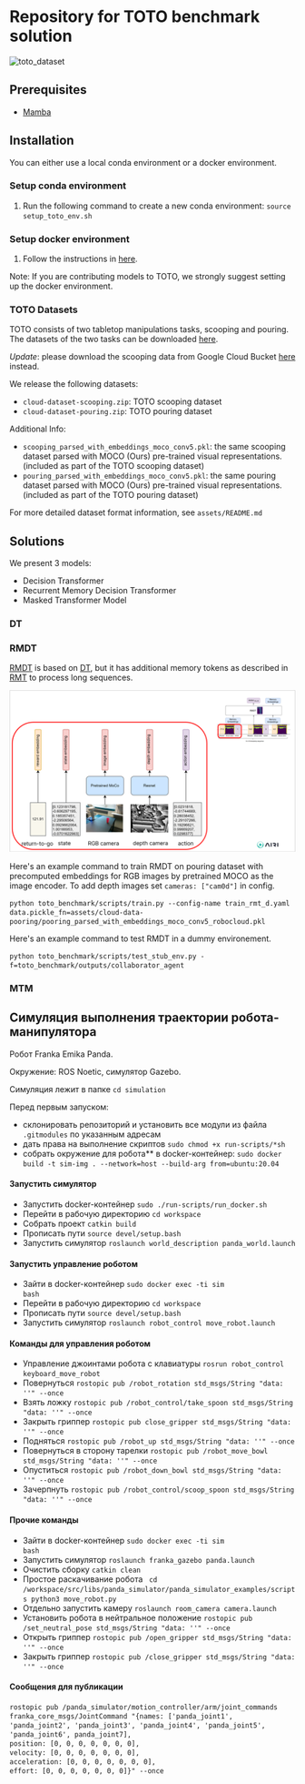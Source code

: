 # Repository for TOTO benchmark solution
<!-- TODO: add teaser figures, some setup/task images, etc  -->
![toto_dataset](docs/images/toto_dataset.gif)

## Prerequisites
- [Mamba](https://mamba.readthedocs.io/en/latest/installation.html)

## Installation
You can either use a local conda environment or a docker environment.

### Setup conda environment
1. Run the following command to create a new conda environment: ```source setup_toto_env.sh```

### Setup docker environment
1. Follow the instructions in [here](https://github.com/AGI-Labs/toto_benchmark/blob/main/docker/README.md).

Note: If you are contributing models to TOTO, we strongly suggest setting up the docker environment.

### TOTO Datasets
<!-- TODO: need to update the dataset link after google drive clean up -->
TOTO consists of two tabletop manipulations tasks, scooping and pouring. The datasets of the two tasks can be downloaded [here](https://drive.google.com/drive/folders/1JGPGjCqUP4nUOAxY3Fpx3PjUQ_loo7fc?usp=share_link).

*Update*: please download the scooping data from Google Cloud Bucket [here](https://console.cloud.google.com/storage/browser/toto-dataset) instead.

<!-- TODO: update link to dataset README.md file. May consider create a dataset/ folder and add the readme into the repo -->
We release the following datasets: 
- `cloud-dataset-scooping.zip`: TOTO scooping dataset
- `cloud-dataset-pouring.zip`: TOTO pouring dataset

Additional Info:
- `scooping_parsed_with_embeddings_moco_conv5.pkl`: the same scooping dataset parsed with MOCO (Ours) pre-trained visual representations. (included as part of the TOTO scooping dataset) 
- `pouring_parsed_with_embeddings_moco_conv5.pkl`: the same pouring dataset parsed with MOCO (Ours) pre-trained visual representations. 
(included as part of the TOTO pouring dataset)

For more detailed dataset format information, see `assets/README.md`

## Solutions

We present 3 models:
- Decision Transformer
- Recurrent Memory Decision Transformer
- Masked Transformer Model

### DT

### RMDT

[RMDT](https://arxiv.org/pdf/2306.09459.pdf) is based on [DT](https://arxiv.org/pdf/2106.01345.pdf), but it has additional memory tokens as described in [RMT](https://arxiv.org/pdf/2207.06881.pdf) to process long sequences.

![model-architecture](docs/images/model.PNG)

Here's an example command to train RMDT on pouring dataset with precomputed embeddings for RGB images by pretrained MOCO as the image encoder. To add depth images set `cameras: ["cam0d"]` in config.

```
python toto_benchmark/scripts/train.py --config-name train_rmt_d.yaml data.pickle_fn=assets/cloud-data-pooring/pooring_parsed_with_embeddings_moco_conv5_robocloud.pkl
```

Here's an example command to test RMDT in a dummy environement.

```
python toto_benchmark/scripts/test_stub_env.py -f=toto_benchmark/outputs/collaborator_agent
```

### MTM

## Симуляция выполнения траектории робота-манипулятора

Робот Franka Emika Panda.

Окружение: ROS Noetic, симулятор Gazebo.

Симуляция лежит в папке ```cd simulation```

Перед первым запуском:

- склонировать репозиторий и установить все модули из файла  ```.gitmodules``` по указанным адресам
- дать права на выполнение скриптов ```sudo chmod +x run-scripts/*sh```
- собрать окружение для робота** в docker-контейнер: ```sudo docker build -t sim-img . --network=host --build-arg from=ubuntu:20.04```


#### Запустить симулятор

- Запустить docker-контейнер ```sudo ./run-scripts/run_docker.sh```
- Перейти в рабочую директорию ```cd workspace```
- Собрать проект ```catkin build```
- Прописать пути ```source devel/setup.bash```
- Запустить симулятор ```roslaunch world_description panda_world.launch```


#### Запустить управление роботом

- Зайти в docker-контейнер <code>sudo docker exec -ti sim bash</code>
- Перейти в рабочую директорию ```cd workspace```
- Прописать пути ```source devel/setup.bash```
- Запустить симулятор ```roslaunch robot_control move_robot.launch```


#### Команды для управления роботом

- Управление джоинтами робота с клавиатуры ```rosrun robot_control keyboard_move_robot```
- Повернуться  ```rostopic pub /robot_rotation std_msgs/String "data: ''" --once```
- Взять ложку ```rostopic pub /robot_control/take_spoon std_msgs/String "data: ''" --once```
- Закрыть гриппер ```rostopic pub close_gripper std_msgs/String "data: ''" --once```
- Подняться ```rostopic pub /robot_up std_msgs/String "data: ''" --once```
- Повернуться в сторону тарелки ```rostopic pub /robot_move_bowl std_msgs/String "data: ''" --once```
- Опуститься ```rostopic pub /robot_down_bowl std_msgs/String "data: ''" --once```
- Зачерпнуть ```rostopic pub /robot_control/scoop_spoon std_msgs/String "data: ''" --once```


#### Прочие команды 

- Зайти в docker-контейнер <code>sudo docker exec -ti sim bash</code>
- Запустить симулятор ```roslaunch franka_gazebo panda.launch```
- Очистить сборку ```catkin clean```
- Простое раскачивание робота ```
cd /workspace/src/libs/panda_simulator/panda_simulator_examples/scripts
python3 move_robot.py```
- Отдельно запустить камеру ```roslaunch room_camera camera.launch```
- Установить робота в нейтральное положение ```rostopic pub /set_neutral_pose std_msgs/String "data: ''" --once```
- Открыть гриппер ```rostopic pub /open_gripper std_msgs/String "data: ''" --once```
- Закрыть гриппер ```rostopic pub /close_gripper std_msgs/String "data: ''" --once```


#### Сообщения для публикации

```
rostopic pub /panda_simulator/motion_controller/arm/joint_commands franka_core_msgs/JointCommand "{names: ['panda_joint1', 'panda_joint2', 'panda_joint3', 'panda_joint4', 'panda_joint5', 'panda_joint6', panda_joint7],
position: [0, 0, 0, 0, 0, 0, 0],
velocity: [0, 0, 0, 0, 0, 0, 0],
acceleration: [0, 0, 0, 0, 0, 0, 0],
effort: [0, 0, 0, 0, 0, 0, 0]}" --once 
```